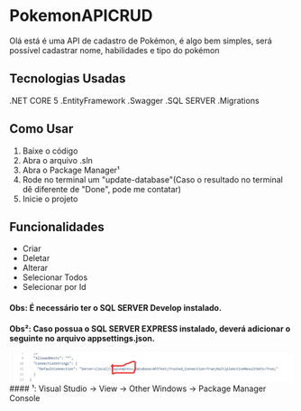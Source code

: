 # PokemonAPICRUD

Olá está é uma API de cadastro de Pokémon, é algo bem simples, será possível cadastrar nome, habilidades e tipo do pokémon

## Tecnologias Usadas

.NET CORE 5
.EntityFramework
.Swagger
.SQL SERVER
.Migrations


## Como Usar

1) Baixe o código
2) Abra o arquivo .sln
3) Abra o Package Manager¹
4) Rode no terminal um "update-database"(Caso o resultado no terminal dê diferente de "Done", pode me contatar)
5) Inicie o projeto


## Funcionalidades

* Criar
* Deletar
* Alterar
* Selecionar Todos
* Selecionar por Id

#### Obs: É necessário ter o SQL SERVER Develop instalado.
#### Obs²: Caso possua o SQL SERVER EXPRESS instalado, deverá adicionar o seguinte no arquivo appsettings.json.
<img src="https://github.com/LucasLBB/PokemonAPICRUD/blob/main/Test/info.png" alt="info"/>
#### ¹: Visual Studio -> View -> Other Windows -> Package Manager Console
